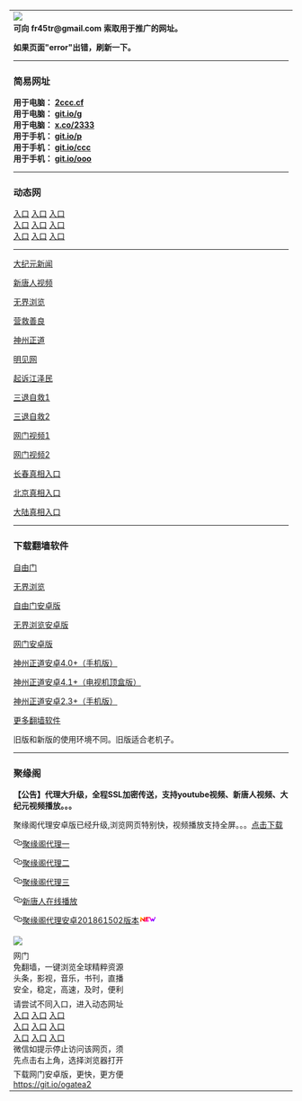 <table>   
<tr>
<td>
<img src="https://raw.githubusercontent.com/szzd1/2/master/6.JPG"><br>
<strong>可向 fr45tr@gmail.com 索取用于推广的网址。</strong>
<p><strong>如果页面"error"出错，刷新一下。</strong></p>
<hr>
<h3>
<p><strong>简易网址</strong></p>
</h3>
<strong>用于电脑： <a href="http://2ccc.cf">2ccc.cf</a></strong><br>
<strong>用于电脑： <a href="https://git.io/g">git.io/g</a></strong><br>
<strong>用于电脑： <a href="http://x.co/2333">x.co/2333</a></strong><br>
<strong>用于手机： <a href="https://git.io/p">git.io/p</a></strong><br>
<strong>用于手机： <a href="https://git.io/ccc">git.io/ccc</a></strong><br>
<strong>用于手机： <a href="https://git.io/ooo">git.io/ooo</a></strong><br>
<hr>
<h3>
<p><strong>动态网</strong></p>
</h3>
      <a href="https://d1db5z1tcimk92.cloudfront.net/1" rel="nofollow">入口</a>
      <a href="http://219.85.111.110/1" rel="nofollow">入口</a>
      <a href="https://d1db5z1tcimk92.cloudfront.net/3" rel="nofollow">入口</a><br>
      <a href="http://t.cn/Rr2yJiV" rel="nofollow">入口</a>
      <a href="http://palwgeq.izrtcsf.gq/5" rel="nofollow">入口</a>
      <a href="https://d1j8zr7r24iuwv.cloudfront.net" rel="nofollow">入口</a><br>
      <a href="http://palwgeq.izrtcsf.gq/7" rel="nofollow">入口</a>
      <a href="http://palwgeq.izrtcsf.gq/8" rel="nofollow">入口</a>
      <a href="https://d1db5z1tcimk92.cloudfront.net/9" rel="nofollow">入口</a><br>
<hr>
<p><a href="http://t.cn/Rr2yJDS" rel="nofollow">大纪元新闻</a></p>
<p><a href="http://t.cn/Rr2yi9f" rel="nofollow">新唐人视频</a></p>
<p><a href="http://t.cn/Rr2yiTt" rel="nofollow">无界浏览</a></p>
<p><a href="https://d1db5z1tcimk92.cloudfront.net/70gqg" rel="nofollow">营救善良</a></p>
<p><a href="https://d1db5z1tcimk92.cloudfront.net/70sz" rel="nofollow">神州正道</a></p>
<p><a href="https://d1db5z1tcimk92.cloudfront.net/mjw" rel="nofollow">明见网</a></p>
<p><a href="https://d1db5z1tcimk92.cloudfront.net/70gsj" rel="nofollow">起诉江泽民</a></p>
<p><a href="http://t.cn/Rr2yJG6">三退自救1</a></p>
<p><a href="https://d1db5z1tcimk92.cloudfront.net/szmst" rel="nofollow">三退自救2</a></p>
<p><a href="http://t.cn/Rr2yxnd" rel="nofollow">网门视频1</a></p>
<p><a href="http://pkkejeu.nmeyjqmu.ml/?from=852" rel="nofollow">网门视频2</a></p>
<p><a href="https://s3.amazonaws.com/ogate/show.htm?r873651&amp;from=852" rel="nofollow">长春真相入口</a></p>
<p><a href="https://s3.amazonaws.com/ogate/show.htm?r873649&amp;from=852" rel="nofollow">北京真相入口</a></p>
<p><a href="https://s3.amazonaws.com/ogate/show.htm?r873656&amp;from=852 rel="nofollow">大陆真相入口</a><br></p>
<hr>
<h3>
<p><strong>下载翻墙软件</strong></p>
</h3>
<p><a href="https://git.io/fgp" rel="nofollow">自由门</a></p>
<p><a href="https://git.io/vEJlj rel="nofollow">无界浏览</a></p>
<p><a href="https://git.io/fgma" rel="nofollow">自由门安卓版</a></p>
<p><a href="https://s3.amazonaws.com/693/um.apk" rel="nofollow">无界浏览安卓版</a></p>
<p><a href="https://git.io/ogatea2">网门安卓版</a></p>
<p><a href="https://git.io/vQjqe" rel="nofollow">神州正道安卓4.0+（手机版）</a></p>
<p><a href="https://git.io/vAonz" rel="nofollow">神州正道安卓4.1+（电视机顶盒版）</a></p>
<p><a href="https://git.io/vA5GO" rel="nofollow">神州正道安卓2.3+（手机版）</a></p>
<p><a href="https://github.com/bannedbook/fanqiang/wiki">更多翻墙软件</a></p>
旧版和新版的使用环境不同。旧版适合老机子。<br>
<hr>
<h3>
<p><strong>聚缘阁</strong></p>
</h3>
<p><strong>【公告】代理大升级，全程SSL加密传送，支持youtube视频、新唐人视频、大纪元视频播放。。。</strong></p>
<p>聚缘阁代理安卓版已经升级,浏览网页特别快，视频播放支持全屏。。。<a href="https://github.com/dtw9/9/raw/master/201861502.apk">点击下载</a></p>
<p>
<a id="user-content-聚缘阁代理一" class="anchor" href="#%E8%81%9A%E7%BC%98%E9%98%81%E4%BB%A3%E7%90%86%E4%B8%80" aria-hidden="true"><svg class="octicon octicon-link" viewbox="0 0 16 16" version="1.1" width="16" height="16" aria-hidden="true"><path fill-rule="evenodd" d="M4 9h1v1H4c-1.5 0-3-1.69-3-3.5S2.55 3 4 3h4c1.45 0 3 1.69 3 3.5 0 1.41-.91 2.72-2 3.25V8.59c.58-.45 1-1.27 1-2.09C10 5.22 8.98 4 8 4H4c-.98 0-2 1.22-2 2.5S3 9 4 9zm9-3h-1v1h1c1 0 2 1.22 2 2.5S13.98 12 13 12H9c-.98 0-2-1.22-2-2.5 0-.83.42-1.64 1-2.09V6.25c-1.09.53-2 1.84-2 3.25C6 11.31 7.55 13 9 13h4c1.45 0 3-1.69 3-3.5S14.5 6 13 6z"></path></svg></a><a href="http://6y4ef.ju89.heart2h.com/" rel="nofollow">聚缘阁代理一</a>
</p>
<p>
<a id="user-content-聚缘阁代理二" class="anchor" href="#%E8%81%9A%E7%BC%98%E9%98%81%E4%BB%A3%E7%90%86%E4%BA%8C" aria-hidden="true"><svg class="octicon octicon-link" viewbox="0 0 16 16" version="1.1" width="16" height="16" aria-hidden="true"><path fill-rule="evenodd" d="M4 9h1v1H4c-1.5 0-3-1.69-3-3.5S2.55 3 4 3h4c1.45 0 3 1.69 3 3.5 0 1.41-.91 2.72-2 3.25V8.59c.58-.45 1-1.27 1-2.09C10 5.22 8.98 4 8 4H4c-.98 0-2 1.22-2 2.5S3 9 4 9zm9-3h-1v1h1c1 0 2 1.22 2 2.5S13.98 12 13 12H9c-.98 0-2-1.22-2-2.5 0-.83.42-1.64 1-2.09V6.25c-1.09.53-2 1.84-2 3.25C6 11.31 7.55 13 9 13h4c1.45 0 3-1.69 3-3.5S14.5 6 13 6z"></path></svg></a><a href="http://64s6w.acb.white.ru/" rel="nofollow">聚缘阁代理二</a>
</p>
<p>
<a id="user-content-聚缘阁代理三" class="anchor" href="#%E8%81%9A%E7%BC%98%E9%98%81%E4%BB%A3%E7%90%86%E4%B8%89" aria-hidden="true"><svg class="octicon octicon-link" viewbox="0 0 16 16" version="1.1" width="16" height="16" aria-hidden="true"><path fill-rule="evenodd" d="M4 9h1v1H4c-1.5 0-3-1.69-3-3.5S2.55 3 4 3h4c1.45 0 3 1.69 3 3.5 0 1.41-.91 2.72-2 3.25V8.59c.58-.45 1-1.27 1-2.09C10 5.22 8.98 4 8 4H4c-.98 0-2 1.22-2 2.5S3 9 4 9zm9-3h-1v1h1c1 0 2 1.22 2 2.5S13.98 12 13 12H9c-.98 0-2-1.22-2-2.5 0-.83.42-1.64 1-2.09V6.25c-1.09.53-2 1.84-2 3.25C6 11.31 7.55 13 9 13h4c1.45 0 3-1.69 3-3.5S14.5 6 13 6z"></path></svg></a><a href="http://5tdx7.swq.cesedria.com/" rel="nofollow">聚缘阁代理三</a>
</p>
<p>
<a id="user-content-新唐人在线播放" class="anchor" href="#%E6%96%B0%E5%94%90%E4%BA%BA%E5%9C%A8%E7%BA%BF%E6%92%AD%E6%94%BE" aria-hidden="true"><svg class="octicon octicon-link" viewbox="0 0 16 16" version="1.1" width="16" height="16" aria-hidden="true"><path fill-rule="evenodd" d="M4 9h1v1H4c-1.5 0-3-1.69-3-3.5S2.55 3 4 3h4c1.45 0 3 1.69 3 3.5 0 1.41-.91 2.72-2 3.25V8.59c.58-.45 1-1.27 1-2.09C10 5.22 8.98 4 8 4H4c-.98 0-2 1.22-2 2.5S3 9 4 9zm9-3h-1v1h1c1 0 2 1.22 2 2.5S13.98 12 13 12H9c-.98 0-2-1.22-2-2.5 0-.83.42-1.64 1-2.09V6.25c-1.09.53-2 1.84-2 3.25C6 11.31 7.55 13 9 13h4c1.45 0 3-1.69 3-3.5S14.5 6 13 6z"></path></svg></a><a href="http:/3v34.vsa.corriee.org/xtr.html">新唐人在线播放</a>
</p>
<p>
<a id="user-content-聚缘阁代理安卓201861502版本" class="anchor" href="#%E8%81%9A%E7%BC%98%E9%98%81%E4%BB%A3%E7%90%86%E5%AE%89%E5%8D%93201861502%E7%89%88%E6%9C%AC" aria-hidden="true"><svg class="octicon octicon-link" viewbox="0 0 16 16" version="1.1" width="16" height="16" aria-hidden="true"><path fill-rule="evenodd" d="M4 9h1v1H4c-1.5 0-3-1.69-3-3.5S2.55 3 4 3h4c1.45 0 3 1.69 3 3.5 0 1.41-.91 2.72-2 3.25V8.59c.58-.45 1-1.27 1-2.09C10 5.22 8.98 4 8 4H4c-.98 0-2 1.22-2 2.5S3 9 4 9zm9-3h-1v1h1c1 0 2 1.22 2 2.5S13.98 12 13 12H9c-.98 0-2-1.22-2-2.5 0-.83.42-1.64 1-2.09V6.25c-1.09.53-2 1.84-2 3.25C6 11.31 7.55 13 9 13h4c1.45 0 3-1.69 3-3.5S14.5 6 13 6z"></path></svg></a><a href="https://github.com/dtw9/9/raw/master/201861502.apk">聚缘阁代理安卓201861502版本</a><img src="https://raw.githubusercontent.com/jyg-1/jyg/master/new.gif" alt="">
</p>
<tr>
    <td align="left"><a target="_blank" href="https://cloud.githubusercontent.com/assets/11880933/13434984/f430fae2-e012-11e5-814f-c2df1e82b247.jpg"><img src="https://cloud.githubusercontent.com/assets/11880933/13434984/f430fae2-e012-11e5-814f-c2df1e82b247.jpg" style="max-width:100%;"></a></td>
  </tr>
  <tr>
    <td align="left">网门<br>
      免翻墙，一键浏览全球精粹资源<br>
      头条，影视，音乐，书刊，直播<br>
      安全，稳定，高速，及时，便利<br>
    </td>
  </tr><tr>
    <td align="left">请尝试不同入口，进入动态网址<br>      
      <a href="https://s3.us-east-2.amazonaws.com/ogateh/show.htm?from=852" rel="nofollow">入口</a>
      <a href="https://s3.eu-west-2.amazonaws.com/ogatel/show.htm?from=852" rel="nofollow">入口</a>
      <a href="https://s3.amazonaws.com/ogate/show.htm?from=852" rel="nofollow">入口</a><br>
      <a href="https://s3.ap-northeast-2.amazonaws.com/ogates/show.htm?from=852" rel="nofollow">入口</a>
      <a href="https://s3.eu-central-1.amazonaws.com/ogatef/show.htm?from=852" rel="nofollow">入口</a>
      <a href="https://s3.ap-south-1.amazonaws.com/ogatem/show.htm?from=852" rel="nofollow">入口</a><br>
      <a href="https://s3-us-west-1.amazonaws.com/ogaten/show.htm?from=852" rel="nofollow">入口</a>
      <a href="https://s3.ca-central-1.amazonaws.com/ogatec/show.htm?from=852" rel="nofollow">入口</a>
      <a href="https://s3-ap-northeast-1.amazonaws.com/ogatet/show.htm?from=852" rel="nofollow">入口</a><br>
      微信如提示停止访问该网页，须<br>
      先点击右上角，选择浏览器打开<br>
    </td>
  </tr>
  <tr>
    <td align="left">
      下载网门安卓版，更快，更方便<br><a href="https://raw.githubusercontent.com/oGate2/up/master/oGate.apk" rel="nofollow">https://git.io/ogatea2</a><br> </td></tr></table>
